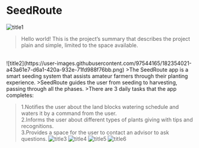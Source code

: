 # SeedRoute
![title1](https://user-images.githubusercontent.com/97544165/182354016-47ba2639-2c1f-4887-86dc-111207452e55.png)

>Hello world! This is the project’s summary that describes the project plain and simple, limited to the space available. 
<br>
![title2](https://user-images.githubusercontent.com/97544165/182354021-a43a61e7-d6a1-420a-932e-71fd988f76bb.png)
>The SeedRoute app is a smart seeding system that assists amateur farmers through their planting experience.
>SeedRoute guides the user from seeding to harvesting, passing through all the phases.
>There are 3 daily tasks that the app completes: 

>1.Notifies the user about the land blocks watering schedule and waters it by a command from the user.<br>
>2.Informs the user about different types of plants giving with tips and recognitions.<br>
>3.Provides a space for the user to contact an advisor to ask questions.
![title3](https://user-images.githubusercontent.com/97544165/182354025-22a6968f-65e0-4c9e-bed5-a76e4a5d6dfd.png)
![title4](https://user-images.githubusercontent.com/97544165/182354029-e65071d1-4226-40e6-8bcd-b92c99ef9412.png)
![title5](https://user-images.githubusercontent.com/97544165/182354031-5003503e-3ba0-4775-be25-d0e6efae6bd7.png)
![title6](https://user-images.githubusercontent.com/97544165/182354033-6d7f3eaa-0752-41ac-9dc6-7dac8f0aa7f0.png)
